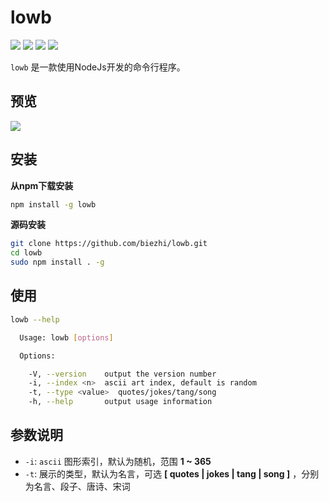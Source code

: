 # lowb

![](https://img.shields.io/npm/v/lowb.svg?style=flat)
![](https://img.shields.io/badge/language-nodejs-orange.svg)
![](https://img.shields.io/badge/license-MIT-000000.svg)
[![](https://img.shields.io/badge/zhihu-@王爵nice-blue.svg)](https://www.zhihu.com/people/biezhi)

`lowb` 是一款使用NodeJs开发的命令行程序。

## 预览

<a href="https://asciinema.org/a/132942" target="_blank"><img src="https://asciinema.org/a/132942.png" /></a>

## 安装

**从npm下载安装**

```bash
npm install -g lowb
```

**源码安装**

```bash
git clone https://github.com/biezhi/lowb.git
cd lowb
sudo npm install . -g
```

## 使用

```bash
lowb --help

  Usage: lowb [options]

  Options:

    -V, --version    output the version number
    -i, --index <n>  ascii art index, default is random
    -t, --type <value>  quotes/jokes/tang/song
    -h, --help       output usage information
```

## 参数说明

- `-i`: `ascii` 图形索引，默认为随机，范围 **1 ~ 365**
- `-t`: 展示的类型，默认为名言，可选 **[ quotes | jokes | tang | song ]** ，分别为名言、段子、唐诗、宋词